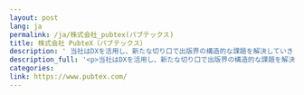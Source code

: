 ```yaml
---
layout: post
lang: ja
permalink: /ja/株式会社_pubtex(パブテックス)
title: 株式会社 PubteX（パブテックス）
description: ' 当社はDXを活用し、新たな切り口で出版界の構造的な課題を解決していきます。  会社説明   採用情報 '
description_full: '<p>当社はDXを活用し、新たな切り口で出版界の構造的な課題を解決していきます。<br /> <a href="https://www.pubtex.com/#about">会社説明</a> <br /> <a href="https://herp.careers/v1/pubtex">採用情報</a></p>'
categories: 
link: https://www.pubtex.com/
---
```


